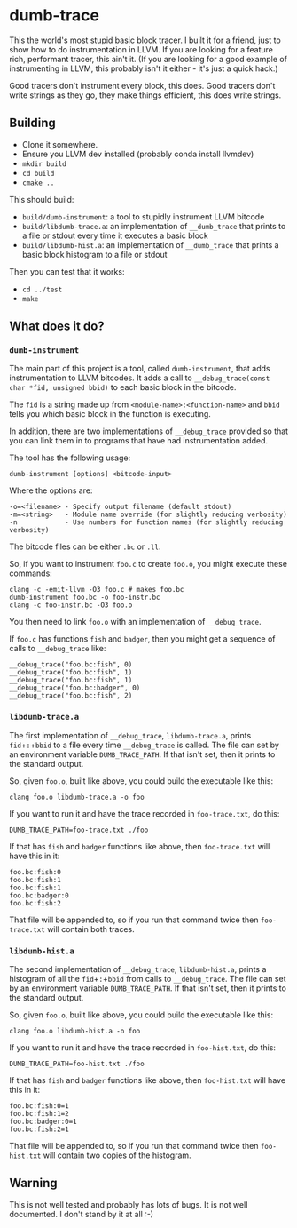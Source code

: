 # dumb-trace
This the world's most stupid basic block tracer. I built it for a friend, just to show how to do instrumentation in LLVM. If you are looking for a feature rich, performant tracer, this ain't it. (If you are looking for a good example of instrumenting in LLVM, this probably isn't it either - it's just a quick hack.)

Good tracers don't instrument every block, this does. Good tracers don't write strings as they go, they make things efficient, this does write strings.

## Building
- Clone it somewhere.
- Ensure you LLVM dev installed (probably conda install llvmdev)
- `mkdir build`
- `cd build`
- `cmake ..`

This should build:

- `build/dumb-instrument`: a tool to stupidly instrument LLVM bitcode
- `build/libdumb-trace.a`: an implementation of `__dumb_trace` that prints to a file or stdout every time it executes a basic block
- `build/libdumb-hist.a`: an implementation of `__dumb_trace` that prints a basic block histogram to a file or stdout

Then you can test that it works:

- `cd ../test`
- `make`

## What does it do?
### `dumb-instrument`
The main part of this project is a tool, called `dumb-instrument`, that adds instrumentation to LLVM bitcodes. It adds a call to `__debug_trace(const char *fid, unsigned bbid)` to each basic block in the bitcode.

The `fid` is a string made up from `<module-name>:<function-name>` and `bbid` tells you which basic block in the function is executing.


In addition, there are two implementations of `__debug_trace` provided so that you can link them in to programs that have had instrumentation added. 

The tool has the following usage:

    dumb-instrument [options] <bitcode-input>

Where the options are:

    -o=<filename> - Specify output filename (default stdout)
    -m=<string>   - Module name override (for slightly reducing verbosity)
    -n            - Use numbers for function names (for slightly reducing verbosity)

The bitcode files can be either `.bc` or `.ll`.

So, if you want to instrument `foo.c` to create `foo.o`, you might execute these commands:

    clang -c -emit-llvm -O3 foo.c # makes foo.bc
    dumb-instrument foo.bc -o foo-instr.bc
    clang -c foo-instr.bc -O3 foo.o

You then need to link `foo.o` with an implementation of `__debug_trace`. 

If `foo.c` has functions `fish` and `badger`, then you might get a sequence of calls to `__debug_trace` like:

    __debug_trace("foo.bc:fish", 0)
    __debug_trace("foo.bc:fish", 1)
    __debug_trace("foo.bc:fish", 1)
    __debug_trace("foo.bc:badger", 0)
    __debug_trace("foo.bc:fish", 2)

### `libdumb-trace.a`
The first implementation of `__debug_trace`, `libdumb-trace.a`, prints `fid`+`:`+`bbid` to a file every time `__debug_trace` is called. The file can set by an environment variable `DUMB_TRACE_PATH`. If that isn't set, then it prints to the standard output.

So, given `foo.o`, built like above, you could build the executable like this:

    clang foo.o libdumb-trace.a -o foo

If you want to run it and have the trace recorded in `foo-trace.txt`, do this:

    DUMB_TRACE_PATH=foo-trace.txt ./foo 

If that has `fish` and `badger` functions like above, then `foo-trace.txt` will have this in it:

    foo.bc:fish:0
    foo.bc:fish:1
    foo.bc:fish:1
    foo.bc:badger:0
    foo.bc:fish:2
 
That file will be appended to, so if you run that command twice then `foo-trace.txt` will contain both traces.

### `libdumb-hist.a`
The second implementation of `__debug_trace`, `libdumb-hist.a`, prints a histogram of all the `fid`+`:`+`bbid` from calls to `__debug_trace`. The file can set by an environment variable `DUMB_TRACE_PATH`. If that isn't set, then it prints to the standard output.

So, given `foo.o`, built like above, you could build the executable like this:

    clang foo.o libdumb-hist.a -o foo

If you want to run it and have the trace recorded in `foo-hist.txt`, do this:

    DUMB_TRACE_PATH=foo-hist.txt ./foo 

If that has `fish` and `badger` functions like above, then `foo-hist.txt` will have this in it:

    foo.bc:fish:0=1
    foo.bc:fish:1=2
    foo.bc:badger:0=1
    foo.bc:fish:2=1
 
That file will be appended to, so if you run that command twice then `foo-hist.txt` will contain two copies of the histogram.

## Warning
This is not well tested and probably has lots of bugs. It is not well documented. I don't stand by it at all :-)
